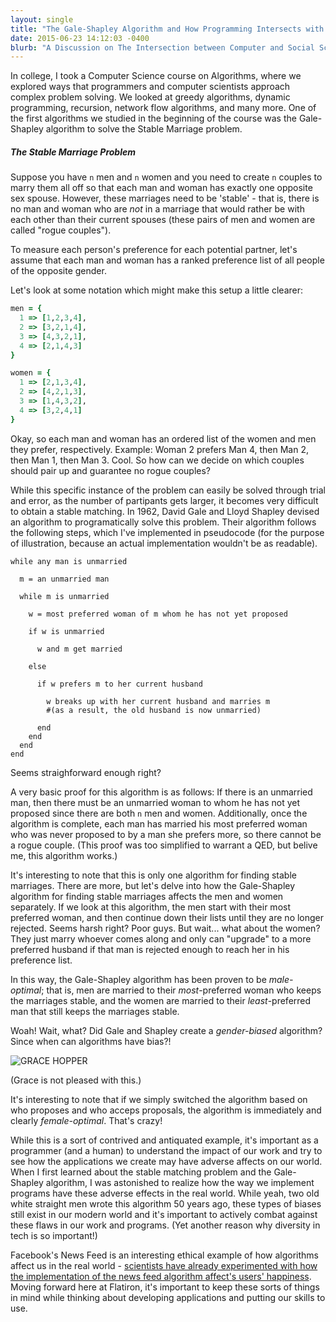 ```yaml
---
layout: single
title: "The Gale-Shapley Algorithm and How Programming Intersects with Social Issues"
date: 2015-06-23 14:12:03 -0400
blurb: "A Discussion on The Intersection between Computer and Social Sciences"
---
```

In college, I took a Computer Science course on Algorithms, where we explored ways that programmers and computer scientists approach complex problem solving. We looked at greedy algorithms, dynamic programming, recursion, network flow algorithms, and many more. One of the first algorithms we studied in the beginning of the course was the Gale-Shapley algorithm to solve the Stable Marriage problem.

##### The Stable Marriage Problem

Suppose you have `n` men and `n` women and you need to create `n` couples to marry them all off so that each man and woman has exactly one opposite sex spouse. However, these marriages need to be 'stable' - that is, there is no man and woman who are *not* in a marriage that would rather be with each other than their current spouses (these pairs of men and women are called "rogue couples").

To measure each person's preference for each potential partner, let's assume that each man and woman has a ranked preference list of all people of the opposite gender.

Let's look at some notation which might make this setup a little clearer:

~~~ruby
men = {
  1 => [1,2,3,4],
  2 => [3,2,1,4],
  3 => [4,3,2,1],
  4 => [2,1,4,3]
}

women = {
  1 => [2,1,3,4],
  2 => [4,2,1,3],
  3 => [1,4,3,2],
  4 => [3,2,4,1]
}
~~~

Okay, so each man and woman has an ordered list of the women and men they prefer, respectively. Example: Woman 2 prefers Man 4, then Man 2, then Man 1, then Man 3. Cool. So how can we decide on which couples should pair up and guarantee no rogue couples?

While this specific instance of the problem can easily be solved through trial and error, as the number of partipants gets larger, it becomes very difficult to obtain a stable matching. In 1962, David Gale and Lloyd Shapley devised an algorithm to programatically solve this problem. Their algorithm follows the following steps, which I've implemented in pseudocode (for the purpose of illustration, because an actual implementation wouldn't be as readable).


~~~
while any man is unmarried

  m = an unmarried man

  while m is unmarried

    w = most preferred woman of m whom he has not yet proposed

    if w is unmarried

      w and m get married

    else

      if w prefers m to her current husband

        w breaks up with her current husband and marries m
        #(as a result, the old husband is now unmarried)

      end
    end
  end
end
~~~

Seems straighforward enough right?

A very basic proof for this algorithm is as follows: If there is an unmarried man, then there must be an unmarried woman to whom he has not yet proposed since there are both `n` men and women. Additionally, once the algorithm is complete, each man has married his most preferred woman who was never proposed to by a man she prefers more, so there cannot be a rogue couple. (This proof was too simplified to warrant a QED, but belive me, this algorithm works.)

It's interesting to note that this is only one algorithm for finding stable marriages. There are more, but let's delve into how the Gale-Shapley algorithm for finding stable marriages affects the men and women separately. If we look at this algorithm, the men start with their most preferred woman, and then continue down their lists until they are no longer rejected. Seems harsh right? Poor guys. But wait... what about the women? They just marry whoever comes along and only can "upgrade" to a more preferred husband if that man is rejected enough to reach her in his preference list.

In this way, the Gale-Shapley algorithm has been proven to be *male-optimal*; that is, men are married to their *most*-preferred woman who keeps the marriages stable, and the women are married to their *least*-preferred man that still keeps the marriages stable.

Woah! Wait, what? Did Gale and Shapley create a *gender-biased* algorithm? Since when can algorithms have bias?!

![GRACE HOPPER](http://i.imgur.com/kxnvsD4.jpg)

(Grace is not pleased with this.)

It's interesting to note that if we simply switched the algorithm based on who proposes and who acceps proposals, the algorithm is immediately and clearly *female-optimal*. That's crazy!

While this is a sort of contrived and antiquated example, it's important as a programmer (and a human) to understand the impact of our work and try to see how the applications we create may have adverse affects on our world. When I first learned about the stable matching problem and the Gale-Shapley algorithm, I was astonished to realize how the way we implement programs have these adverse effects in the real world. While yeah, two old white straight men wrote this algorithm 50 years ago, these types of biases still exist in our modern world and it's important to actively combat against these  flaws in our work and programs. (Yet another reason why diversity in tech is so important!)

Facebook's News Feed is an interesting ethical example of how algorithms affect us in the real world - [scientists have already experimented with how the implementation of the news feed algorithm affect's users' happiness](http://www.slate.com/articles/health_and_science/science/2014/06/facebook_unethical_experiment_it_made_news_feeds_happier_or_sadder_to_manipulate.html). Moving forward here at Flatiron, it's important to keep these sorts of things in mind while thinking about developing applications and putting our skills to use.
